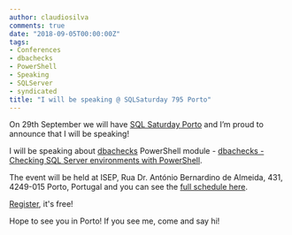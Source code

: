 ```yaml
---
author: claudiosilva
comments: true
date: "2018-09-05T00:00:00Z"
tags:
- Conferences
- dbachecks
- PowerShell
- Speaking
- SQLServer
- syndicated
title: "I will be speaking @ SQLSaturday 795 Porto"
---
```

On 29th September we will have <a href="http://www.sqlsaturday.com/795/eventhome.aspx">SQL Saturday Porto</a> and I’m proud to announce that I will be speaking!

I will be speaking about [dbachecks](http://dbacheck.io) PowerShell module - <a href="http://www.sqlsaturday.com/795/Sessions/Details.aspx?sid=82842">dbachecks - Checking SQL Server environments with PowerShell</a>.

The event will be held at ISEP, Rua Dr. António Bernardino de Almeida, 431, 4249-015 Porto, Portugal and you can see the <a href="http://www.sqlsaturday.com/795/Sessions/Schedule.aspx">full schedule here</a>.

[Register](https://www.sqlsaturday.com/795/registernow.aspx), it's free!

Hope to see you in Porto! If you see me, come and say hi!
